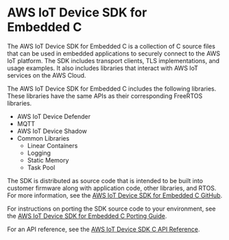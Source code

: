 # AWS IoT Device SDK for Embedded C<a name="c-sdk"></a>

The AWS IoT Device SDK for Embedded C is a collection of C source files that can be used in embedded applications to securely connect to the AWS IoT platform\. The SDK includes transport clients, TLS implementations, and usage examples\. It also includes libraries that interact with AWS IoT services on the AWS Cloud\.

The AWS IoT Device SDK for Embedded C includes the following libraries\. These libraries have the same APIs as their corresponding FreeRTOS libraries\.
+ AWS IoT Device Defender
+ MQTT
+ AWS IoT Device Shadow
+ Common Libraries
  + Linear Containers
  + Logging
  + Static Memory
  + Task Pool

The SDK is distributed as source code that is intended to be built into customer firmware along with application code, other libraries, and RTOS\. For more information, see the [AWS IoT Device SDK for Embedded C GitHub](https://github.com/aws/aws-iot-device-sdk-embedded-C)\.

For instructions on porting the SDK source code to your environment, see the [AWS IoT Device SDK for Embedded C Porting Guide](https://github.com/aws/aws-iot-device-sdk-embedded-C/blob/master/PortingGuide.md)\.

For an API reference, see the [AWS IoT Device SDK C API Reference](https://docs.aws.amazon.com/freertos/latest/lib-ref/c-sdk/main/index.html)\. 